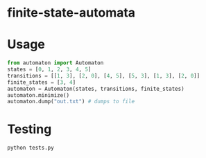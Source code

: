 # finite-state-automata
# Usage
```python
from automaton import Automaton
states = [0, 1, 2, 3, 4, 5]
transitions = [[1, 3], [2, 0], [4, 5], [5, 3], [1, 3], [2, 0]]
finite_states = [3, 4]
automaton = Automaton(states, transitions, finite_states) 
automaton.minimize() 
automaton.dump("out.txt") # dumps to file
```
# Testing
```bash
python tests.py
```

